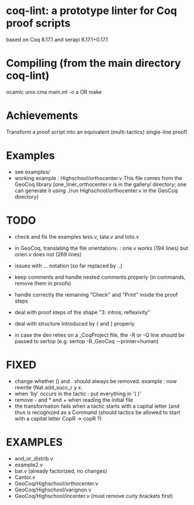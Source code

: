 # coq-lint: a prototype linter for Coq proof scripts

based on Coq 8.17.1 and serapi 8.17.1+0.17.1

# Compiling (from the main directory coq-lint)

ocamlc unix.cma main.ml -o a OR make

# Achievements

Transform a proof script into an equivalent (multi-tactics) single-line proof!

# Examples

* see examples/
* working example : Highschool/orthocenter.v
This file comes from the GeoCoq library (one_liner_orthocenter.v is in the gallery/ directory; one can generate it using ./run Highschool/orthocenter.v in the GeoCoq directory)

# TODO

* check and fix the examples tess.v, tata.v and toto.v

* in GeoCoq, translating the file orientationv. : orie.v works (194 lines) but orien.v does not (269 lines)

* issues with ... notation (so far replaced by ..)


* keep comments and handle nested comments properly (in commands, remove them in proofs)
* handle correctly the remaining "Check" and "Print" inside the proof steps

* deal with proof steps of the shape "3: intros; reflexivity"
* deal with structure introduced by { and } properly

* in case the dev relies on a _CoqProject file, the -R or -Q line should be passed to sertop (e.g. sertop -R.,GeoCoq --printer=human)

# FIXED

* change whether () and . should always be removed. example : now rewrite (Nat.add_succ_r y x.
* when 'by' occurs in the tactic : put everything in '( )'
* remove - and * and + when reading the initial file
* the transformation fails when a tactic starts with a capital letter (and thus is recognized as a Command (should tactics be allowed to start with a capital letter CopR -> copR ?)


# EXAMPLES

- and_or_distrib.v
- example2.v
- bar.v (already factorized, no changes)
- Cantor.v
- GeoCoq/Highschool/orthocenter.v
- GeoCoq/Highschool/varignon.v
- GeoCoq/Highschool/incenter.v (must remove curly brackets first)
